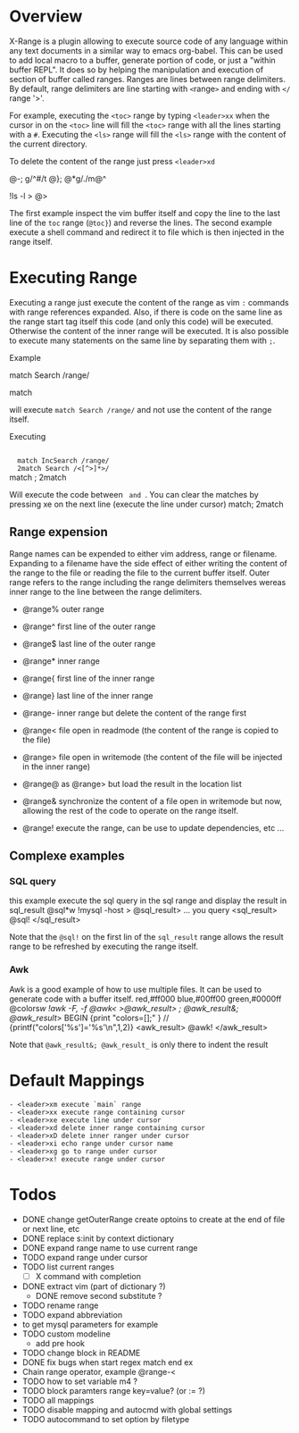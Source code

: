<!-- <auto>
  match Error /TODO/
</auto>
-->
# Overview
X-Range is a plugin allowing to execute source code of any language within any text documents in a similar way to emacs org-babel.
This can be used to add local macro to a buffer, generate portion of code, or just a "within buffer REPL".
It does so by helping the manipulation and execution of section of buffer called ranges.
Ranges are lines between range delimiters. By default, range  delimiters are line starting with `<`range`>` and ending with `</` range '>'. 

For example,  executing the `<toc>` range by typing `<leader>xx` when the cursor in on the `<toc>` line will
fill the `<toc>` range with all the lines starting with a `#`. Executing the `<ls>` range will fill the `<ls>` range with the content of the current directory.

To delete the content of the range just press `<leader>xd`


<toc> @-; g/^#/t @}; @*g/./m@^
</toc>

<ls> !ls -l > @>
</ls>

The first example inspect the vim buffer itself and copy the line to the last line of the `toc` range (`@toc}`) and reverse the lines.
The second example execute a shell command and redirect it to file which is then injected in the range itself.

# Executing Range
Executing a range just execute the content of the range as vim `:` commands with range references expanded.
Also, if there is code on the same line as the range start tag itself this code (and only this code) will be executed. Otherwise the content of the inner range will be executed.
It is also possible to execute many statements on the same line by separating them with `;`.


Example

<online> match Search /range/
</online>

<clear> match
</clear>

will execute `match Search /range/` and  not use the content of the range itself.

Executing 

<code>
  match IncSearch /range/
  2match Search /<[^>]*>/
</code>
<clear> match ; 2match
</clear>

Will execute the code between <code> and </code>.
You can clear the matches by pressing <leader>xe on the next line (execute the line under cursor)
match; 2match

## Range expension
Range names can be expended to either vim address, range or filename. Expanding to a filename have the side effect of either writing the content of the range to the file or reading the file to the current buffer itself.
Outer range refers to the range including the range delimiters themselves wereas inner range to the line
between the range delimiters.

  - @range% outer range
  - @range^ first line of the outer range
  - @range$ last line of the outer range
  - @range* inner range
  - @range{ first line of the inner range
  - @range} last line of the inner range
  - @range- inner range but delete the content of the range first

  - @range< file open in readmode (the content of the range is copied to the file)
  - @range> file open in writemode (the content of the file will be injected in the inner range)
  - @range@ as @range> but load the result in the location list
  - @range& synchronize the content of a file open in writemode but now, allowing the rest of the code
            to operate on the range itself.
 
  - @range! execute the range, can be use to update dependencies, etc ...
 

## Complexe examples

### SQL query

this example execute the sql query in the sql range and display the result in sql_result
<sql> @sql*w !mysql -host<host>  > @sql_result>
 ... you query
</sql>
<sql_result> @sql!
</sql_result>

Note that the `@sql!` on the first lin of the `sql_result` range allows the result range to be refreshed by executing the range itself.


### Awk
Awk is a good example of how to use multiple files. It can be used to generate code with a buffer itself.
<colors>
red,#ff000
blue,#00ff00
green,#0000ff
</colors>
<awk> @colors*w !awk -F, -f @awk< >@awk_result> ; @awk_result&; @awk_result*>
BEGIN {print "colors=[];" }
// {printf("colors['%s']='%s'\n",$1,$2)}
</awk>
<awk_result> @awk!
</awk_result>

Note that `@awk_result&; @awk_result_` is only there to indent the result

# Default Mappings
	- <leader>xm execute `main` range
	- <leader>xx execute range containing cursor
	- <leader>xe execute line under cursor
	- <leader>xd delete inner range containing cursor
	- <leader>xD delete inner ranger under cursor
	- <leader>xi echo range under cursor name
	- <leader>xg go to range under cursor
	- <leader>x! execute range under cursor

# Todos
- DONE change getOuterRange create optoins to create at the end of file or next line, etc
- DONE replace s:init by context dictionary
- DONE expand range name to use current range
- TODO expand range under cursor
- TODO list current ranges
  - [ ] X command with completion
- DONE extract vim (part of dictionary ?)
   - DONE remove second substitute ?
- TODO rename range
- TODO expand abbreviation
 - to get mysql parameters for example
- TODO custom modeline
  - add pre hook
- TODO change block in README
- DONE fix bugs when start regex match end ex <tag> </tag>
- Chain range operator, example @range-<
- TODO how to set variable m4 ?
- TODO block paramters range key=value? (or := ?)
- TODO all mappings
- TODO disable mapping and autocmd with global settings
- TODO autocommand to set option by filetype
